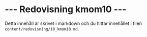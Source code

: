 ---
---
--- Redovisning kmom10 ---
=========================

Detta innehåll är skrivet i markdown och du hittar innehållet i filen `content/redovisning/10_kmom10.md`.
